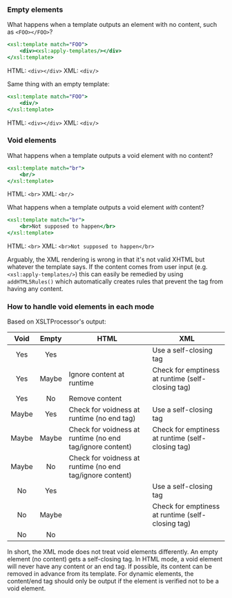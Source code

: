 ### Empty elements

What happens when a template outputs an element with no content, such as `<FOO></FOO>`?
```xslt
<xsl:template match="FOO">
	<div><xsl:apply-templates/></div>
</xsl:template>
```
HTML: ```<div></div>```
XML:  ```<div/>```

Same thing with an empty template:
```xslt
<xsl:template match="FOO">
	<div/>
</xsl:template>
```
HTML: ```<div></div>```
XML:  ```<div/>```

### Void elements

What happens when a template outputs a void element with no content?
```xslt
<xsl:template match="br">
	<br/>
</xsl:template>
```
HTML: ```<br>```
XML:  ```<br/>```

What happens when a template outputs a void element *with* content?
```xslt
<xsl:template match="br">
	<br>Not supposed to happen</br>
</xsl:template>
```
HTML: ```<br>```
XML:  ```<br>Not supposed to happen</br>```

Arguably, the XML rendering is wrong in that it's not valid XHTML but whatever the template says. If the content comes from user input (e.g. `<xsl:apply-templates/>`) this can easily be remedied by using `addHTML5Rules()` which automatically creates rules that prevent the tag from having any content.

### How to handle void elements in each mode

Based on XSLTProcessor's output:

| Void | Empty | HTML | XML |
|:----:|:-----:|------|-----|
| Yes  | Yes   |      | Use a self-closing tag |
| Yes  | Maybe | Ignore content at runtime | Check for emptiness at runtime (self-closing tag) |
| Yes  | No    | Remove content | |
| Maybe| Yes   | Check for voidness at runtime (no end tag) | Use a self-closing tag |
| Maybe| Maybe | Check for voidness at runtime (no end tag/ignore content) | Check for emptiness at runtime (self-closing tag)
| Maybe| No    | Check for voidness at runtime (no end tag/ignore content) | |
| No   | Yes   |      | Use a self-closing tag |
| No   | Maybe |      | Check for emptiness at runtime (self-closing tag) |
| No   | No    |      |     |

In short, the XML mode does not treat void elements differently. An empty element (no content) gets a self-closing tag.
In HTML mode, a void element will never have any content or an end tag. If possible, its content can be removed in advance from its template. For dynamic elements, the content/end tag should only be output if the element is verified not to be a void element.
